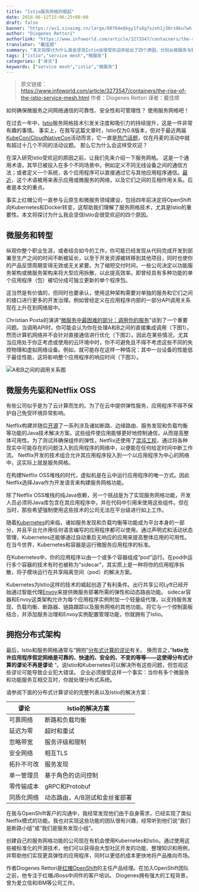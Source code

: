 ```yaml
---
title: "Istio服务网格的崛起"
date: 2018-06-12T15:06:25+08:00
draft: false
banner: "https://ws1.sinaimg.cn/large/00704eQkgy1fs8g7sznh1j30rs0ku7wh.jpg"
author: "Diogenes Rettori"
authorlink: "https://www.infoworld.com/article/3273547/containers/the-rise-of-the-istio-service-mesh.html"
translator: "戴佳顺"
summary: "本文将探讨为什么我会坚信Istio会很受欢迎并给出了四个原因，分别从微服务与转型、微服务先驱Netflix OSS的案例、分布式架构的方面来阐述微服务使用服务网格的必然性。"
tags: ["istio","service mesh","微服务"]
categories: ["译文"]
keywords: ["service mesh","istio","微服务"]
---
```


> 原文链接：https://www.infoworld.com/article/3273547/containers/the-rise-of-the-istio-service-mesh.html
> 作者：Diogenes Rettori
> 译者：戴佳顺

如何确保微服务之间网络通信的可靠性、安全性和可管理性？ 使用服务网格吧！

在过去一年中，[Istio](https://istio.io/)服务网格技术引发关注度和吸引力的持续提升，这是一件非常有趣的事情。 事实上，在我写这篇文章时，Istio仅为0.8版本，但对于最近两届[KubeCon/CloudNativeCon](https://events.linuxfoundation.org/events/kubecon-cloudnativecon-europe-2018/)活动而言，它一直是[热门话题](https://events.linuxfoundation.org/events/kubecon-cloudnativecon-europe-2018/program/schedule/)，仅在丹麦的活动中就有超过十几个不同的活动议题。 那么它为什么会这样受欢迎？

在深入研究Istio受欢迎的原因之前，让我们先来介绍一下服务网格。 这是一个通用术语，其早已被投入在多个不同场景中。例如定义不同无线设备之间的通信方法；或者定义一个系统，各个应用程序可以直接通过它与其他应用程序通信。[最近](https://istio.io/docs/concepts/what-is-istio/overview.html)，这个术语被用来表示应用或微服务的网络，以及它们之间的互相作用关系。后者是本文的重点。

事实上红帽公司一直参与云原生和微服务领域建设，包括四年前决定将OpenShift向Kubernetes和Docker转变，这帮助我们理解了服务网格技术，尤其是Istio的重要性。本文将探讨为什么我会坚信Istio会很受欢迎的四个原因。 

## 微服务和转型

纵观你整个职业生涯，或者结合如今的工作，你可能已经发现从代码完成开发到部署至生产之间的时间不断被延长，以至于开发资源被转移到其他项目，同时也使你的产品反馈周期变得无效或无关紧要。为了缩短交付时间，一些公司决定以功能服务架构或微服务架构来将大型应用拆散，以此提高效率。即曾经具有多种功能的单个应用程序（包）被切分成可独立更新的单个程序包。

这当然是有价值的，但同时也要承认，使用这种架构需要对单独的服务和它们之间的接口进行更多的开发治理。例如曾经定义在应用程序内部的一部分API调用关系现在上升在到网络层中。

Christian Posta的演讲“[微服务中最困难的部分：调用你的服务](https://www.slideshare.net/ceposta/the-hardest-part-of-microservices-calling-your-services)”谈到了一个重要问题。当调用API时，你可能会认为你在处理A和B之间的直接集成调用（下图1）。然而计算机网络并不会针对直接通信进行优化（下图2）。因此在某些情况，尤其当应用处于你正考虑或使用的云环境中时，你不可避免且不得不考虑这些不同的失控物理和虚拟网络设备。例如，就可能存在这样一种情况：其中一台设备的性能低于最佳性能，这将影响整个应用程序的响应时间（下图3）。

 ![A和B之间的调用关系图](https://ws1.sinaimg.cn/large/78a165e1gy1fs7fmkvibwj20jf0dfq40.jpg)

## 微服务先驱和Netflix OSS

有些公司似乎是为了云计算而生的。为了在云中提供弹性服务，应用程序不得不保护自己免受环境异常影响。

Netflix构建并随后[开源](https://netflix.github.io/)了一系列涉及诸如断路、边缘路由、服务发现和负载均衡等功能的Java技术解决方案。这些组件使应用能够更好地控制通信，从而提高整体可用性。为了测试并确保组件的弹性，Netflix还使用了[混沌工程](http://principlesofchaos.org/)，通过将各种现实中可能存在的问题注入到应用程序的网络中，以便能在任何给定时间中断工作流。 Netflix开发的技术组合允许其应用程序投入到一个以应用程序为中心的网络中，这实际上就是服务网格。

在构建Netflix OSS堆栈的时代，虚拟机是在云中运行应用程序的唯一方式。因此Netflix选择Java作为开发语言来构建服务网格功能。

除了Netflix OSS堆栈的纯Java依赖，另一个挑战是为了实现服务网格功能，开发人员必须将Java库包含在其应用程序中，并在代码中引用来使用这些组件。但在当时，那些希望强制使用这些技术的公司无法在平台级进行如上工作。

随着[Kubernetes](https://www.infoworld.com/article/3268073/containers/what-is-kubernetes-container-orchestration-explained.html)的来临，诸如服务发现和负载均衡等功能成为平台本身的一部分，并且平台允许用任何语言编写的应用程序都可以使用。通过声明式和活动状态管理，Kubernetes还能够通过自动重启无响应的应用来提高整体应用的可用性。在当今世界，Kubernetes和容器是运行微服务应用程序的标准。

在Kubernetes中，你的应用程序以由一个或多个容器组成“pod”运行。在pod中运行多个容器的技术有时也被称为“sidecar”，其实质上是一种将你的应用程序拆散，将子模块运行在共享隔离空间（pod）的解决方案。

Kubernetes为Istio这样的技术的崛起创造了有利条件。出行共享公司Lyft已经开始通过智能代理[Envoy](https://github.com/envoyproxy/envoy)来提供微服务部署所需的弹性和动态路由功能。 sidecar容器和Envoy这类架构允许为每个应用程序实例附加一个轻量级代理，以支持服务发现、负载均衡、断路器、链路跟踪以及服务网格的其他功能。将它与一个控制面板结合，并添加服务治理和Envoy实例配置管理功能，你就拥有了Istio。

## 拥抱分布式架构

最后，Istio和服务网格通常与“拥抱”[分布式计算的谬论](https://en.wikipedia.org/wiki/Fallacies_of_distributed_computing)有关。 换而言之，”**Istio允许应用程序假定网络是可靠的、快速的、安全的、不变的等等——这使得分布式计算的谬论不再是谬论** “。说Istio和Kubernetes可以解决所有这些问题，但忽视这些谬论可能导致企业犯大错误。 企业必须接受这样一个事实：当你有多个微服务和功能服务互相交互时，你就处理分布式系统。

请参阅下面的分布式计算谬论的完整列表以及Istio的解决方案：

| 谬论       | Istio的解决方案               |
| ---------- | ----------------------------- |
| 可靠网络   | 断路和负载均衡                |
| 延迟为零   | 超时和重试                    |
| 忽略带宽   | 服务评级和限制                |
| 安全网络   | 相互TLS                       |
| 拓扑不可改 | 服务发现                      |
| 单一管理员 | 基于角色的访问控制            |
| 零传输成本 | gRPC和Protobuf                |
| 同质化网络 | 动态路由，A/B测试和金丝雀部署 |

在我与OpenShift客户的沟通中，我经常发现他们由于自身需求，已经实现了类似Netflix模式的功能。我也对实现这些功能的团队很有兴趣，经常听到他们说“我们是断路小组”或“我们是服务发现小组”。

创建自己的服务网格功能的公司现在有机会使用Kubernetes和Istio。通过使用这些被标准化的开源技术，他们可以获得由大型社区开发的功能、整理知识和用例，并帮助他们实现更具弹性的应用程序，同时以更低的成本更快地将产品推向市场。

作者Diogenes Rettori是[红帽OpenShift](https://www.redhat.com/en/technologies/cloud-computing/openshift)的主任产品经理。在加入OpenShift团队之前，他专注于红帽JBoss中间件的客户培训。 Diogenes拥有强大的工程背景，曾为爱立信和IBM等公司工作。